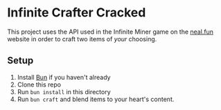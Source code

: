 # Infinite Crafter Cracked

This project uses the API used in the Infinite Miner game on the [neal.fun](https://neal.fun/) website in order to craft two items of _your_ choosing.

## Setup

1. Install [Bun](https://bun.sh/) if you haven't already
2. Clone this repo
3. Run `bun install` in this directory
4. Run `bun craft` and blend items to your heart's content.
